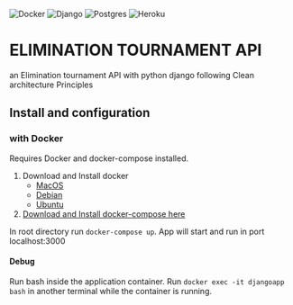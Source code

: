 ![Docker](https://img.shields.io/badge/docker-%230db7ed.svg?style=for-the-badge&logo=docker&logoColor=white) ![Django](https://img.shields.io/badge/django-%23092E20.svg?style=for-the-badge&logo=django&logoColor=white) ![Postgres](https://img.shields.io/badge/postgres-%23316192.svg?style=for-the-badge&logo=postgresql&logoColor=white) ![Heroku](https://img.shields.io/badge/heroku-%23430098.svg?style=for-the-badge&logo=heroku&logoColor=white)
# ELIMINATION TOURNAMENT API

an Elimination tournament API with python django following Clean architecture Principles 

## Install and configuration

### with Docker

Requires Docker and docker-compose installed. 
1. Download and Install docker
    - [MacOS](https://www.docker.com/products/docker-desktop) 
    - [Debian](https://docs.docker.com/engine/install/debian/#installation-methods)
    - [Ubuntu](https://docs.docker.com/engine/install/ubuntu/)
2. [Download and Install docker-compose here](https://docs.docker.com/compose/install/)

In root directory run ```docker-compose up```. App will start and run in port localhost:3000

#### Debug

Run bash inside the application container. Run ```docker exec -it djangoapp bash``` in another terminal while the container is running.

